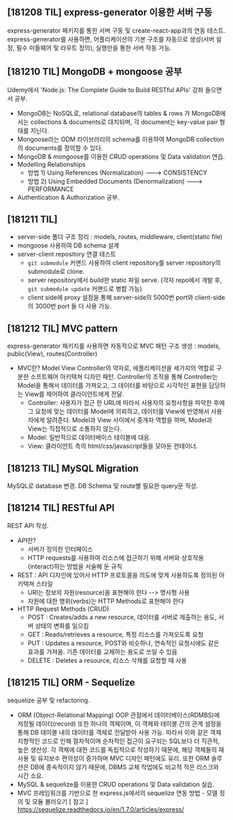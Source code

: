 ## [181208 TIL] express-generator 이용한 서버 구동

express-generator 패키지를 통한 서버 구동 및 create-react-app과의 연동 테스트.
express-generator를 사용하면, 어플리케이션의 기본 구조를 자동으로 생성(서버 설정, 필수 미들웨어 및 라우트 정의), 실행만을 통한 서버 작동 가능.


## [181210 TIL] MongoDB + mongoose 공부 

Udemy에서 'Node.js: The Complete Guide to Build RESTful APIs' 강좌 들으면서 공부.

- MongoDB는 NoSQL로, relational database의 tables & rows 가 MongoDB에서는 collections & documents로 대치되며, 각 document는 key-value pair 형태를 지닌다.
- Mongoose라는 ODM 라이브러리의 schema를 이용하여 MongoDB collection의 documents를 정의할 수 있다.
- MongoDB & mongoose를 이용한 CRUD operations 및 Data validation 연습.
- Modelling Relationships 
  - 방법 1) Using References (Normalization) ---> CONSISTENCY
  - 방법 2) Using Embedded Documents (Denormalization) ---> PERFORMANCE
- Authentication & Authorization 공부.


## [181211 TIL] 

- server-side 폴더 구조 정리 : models, routes, middleware, client(static file)
- mongoose 사용하여 DB schema 설계
- server-client repository 연결 테스트
  - `git submodule` 커맨드 사용하여 client repository를 server repository의 submodule로 clone.
  - server repository에서 build한 static 파일 serve. (각자 repo에서 개발 후, `git submodule update` 커맨드로 병합 가능)
  - client side에 proxy 설정을 통해 server-side의 5000번 port와 client-side의 3000번 port 둘 다 사용 가능.


## [181212 TIL] MVC pattern

express-generator 패키지를 사용하면 자동적으로 MVC 패턴 구조 생성 
: models, public(View), routes(Controller) 

- MVC란?
  Model View Controller의 약자로, 에플리케이션을 세가지의 역할로 구분한 소프트웨어 아키텍쳐 디자인 패턴.
  Controller의 조작을 통해 Controller는 Model을 통해서 데이터를 가져오고, 그 데이터를 바탕으로 시각적인 표현을 담당하는 View를 제어하여 클라이언트에게 전달. 
  - Controller: 사용자가 접근 한 URL에 따라서 사용자의 요청사항을 파악한 후에 그 요청에 맞는 데이터를 Model에 의뢰하고, 데이터를 View에 반영해서 사용자에게 알려준다. Model과 View 사이에서 중개자 역할을 하며, Model과 View는 직접적으로 소통하지 않는다.
  - Model: 일반적으로 데이터베이스 테이블에 대응. 
  - View: 클라이언트 측의 html/css/javascript들을 모아둔 컨테이너. 


## [181213 TIL] MySQL Migration

MySQL로 database 변경.
DB Schema 및 route별 필요한 query문 작성.


## [181214 TIL] RESTful API

REST API 작성.

- API란?
  - 서버가 정의한 인터페이스
  - HTTP requests를 사용하여 리소스에 접근하기 위해 서버와 상호작용(interact)하는 방법을 서술해 둔 규칙
- REST : API 디자인에 있어서 HTTP 프로토콜을 의도에 맞게 사용하도록 정의된 아키텍쳐 스타일
  - URI는 정보의 자원(resource)을 표현해야 한다 --> 명사형 사용
  - 자원에 대한 행위(verbs)는 HTTP Methods로 표현해야 한다
- HTTP Request Methods (CRUD)
  - POST : Creates/adds a new resource, 데이터를 서버로 제출하는 용도, 서버 상태의 변화를 일으킴
  - GET : Reads/retrieves a resource, 특정 리소스를 가져오도록 요청 
  - PUT : Updates a resource, POST와 비슷하나, 연속적인 요청시에도 같은 효과를 가져옴. 기존 데이터를 교체하는 용도로 쓰일 수 있음
  - DELETE : Deletes a resource, 리소스 삭제를 요청할 때 사용


## [181215 TIL] ORM - Sequelize

sequelize 공부 및 refactoring.

- ORM (Object-Relational Mapping) 
  OOP 관점에서 데이터베이스(RDMBS)에 저장될 데이터(record) 또한 하나의 객체이며, 이 객체와 테이블 간의 관계 설정을 통해 DB 테이블 내의 데이터를 객체로 전달받아 사용 가능. 따라서 이와 같은 객체 지향적인 코드로 인해 절차적이며 순차적인 접근이 요구되는 SQL보다 더 직관적, 높은 생산성. 각 객체에 대한 코드를 독립적으로 작성하기 때문에, 해당 객체들의 재사용 및 유지보수 편의성이 증가하며 MVC 디자인 패턴에도 유리. 또한 ORM 솔루션은 DB에 종속적이지 않기 때문에, DBMS 교체 작업에도 비교적 적은 리스크와 시간 소요.
- MySQL & sequelize를 이용한 CRUD operations 및 Data validation 실습.
- MVC 프레임워크를 기반으로 한 express.js에서의 sequelize 연동 방법 - 모델 정의 및 모듈 불러오기
  [ 참고 ] https://sequelize.readthedocs.io/en/1.7.0/articles/express/